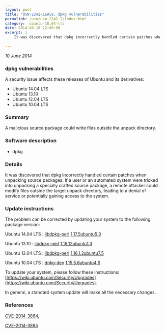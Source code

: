 ```yaml
---
layout: post
title: "USN-2242-1&#58; dpkg vulnerabilities"
permalink: /usn/usn-2242-1/index.html
category:  ubuntu-10.04-lts
date: 2014-06-10 12:00:00
excerpt: |
    It was discovered that dpkg incorrectly handled certain patches when unpacking source packages. If a user or an automated system were tricked into unpacking a specially crafted source package, a remote attacker could modify files outside the target unpack directory, leading to a denial of service or potentially gaining access to the system. 
    
--- 
```

 
 

*10 June 2014*

### dpkg vulnerabilities

A security issue affects these releases of Ubuntu and its derivatives:

* Ubuntu 14.04 LTS
* Ubuntu 13.10
* Ubuntu 12.04 LTS
* Ubuntu 10.04 LTS

### Summary

A malicious source package could write files outside the unpack directory. 

### Software description

* dpkg 

### Details

It was discovered that dpkg incorrectly handled certain patches when unpacking source packages. If a user or an automated system were tricked into unpacking a specially crafted source package, a remote attacker could modify files outside the target unpack directory, leading to a denial of service or potentially gaining access to the system. 

### Update instructions

The problem can be corrected by updating your system to the following package version:

Ubuntu 14.04 LTS
 : [libdpkg-perl](https://launchpad.net/ubuntu/+source/dpkg) <span> [1.17.5ubuntu5.3](https://launchpad.net/ubuntu/+source/dpkg/1.17.5ubuntu5.3) </span> 

Ubuntu 13.10
 : [libdpkg-perl](https://launchpad.net/ubuntu/+source/dpkg) <span> [1.16.12ubuntu1.3](https://launchpad.net/ubuntu/+source/dpkg/1.16.12ubuntu1.3) </span> 

Ubuntu 12.04 LTS
 : [libdpkg-perl](https://launchpad.net/ubuntu/+source/dpkg) <span> [1.16.1.2ubuntu7.5](https://launchpad.net/ubuntu/+source/dpkg/1.16.1.2ubuntu7.5) </span> 

Ubuntu 10.04 LTS
 : [dpkg-dev](https://launchpad.net/ubuntu/+source/dpkg) <span> [1.15.5.6ubuntu4.9](https://launchpad.net/ubuntu/+source/dpkg/1.15.5.6ubuntu4.9) </span> 

To update your system, please follow these instructions: [https://wiki.ubuntu.com/Security/Upgrades](https://wiki.ubuntu.com/Security/Upgrades).

In general, a standard system update will make all the necessary changes. 

### References

 
 [CVE-2014-3864](http://people.ubuntu.com/~ubuntu-security/cve/CVE-2014-3864), 

 [CVE-2014-3865](http://people.ubuntu.com/~ubuntu-security/cve/CVE-2014-3865)
 

